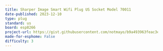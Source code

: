 ```yaml
---
title: Sharper Image Smart Wifi Plug US Socket Model 70011
date-published: 2023-12-10
type: plug
standard: us
board: esp8266
project-url: https://gist.githubusercontent.com/notmayo/b9a493963feac3e1c3404c9f638978a8/raw/1864ad21aadacf0842f184dea23eb29428f82b96/si-smartplug-model-70011.yaml
made-for-esphome: False
difficulty: 3
---
```

